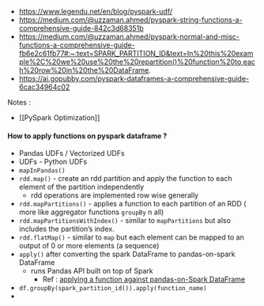 - https://www.legendu.net/en/blog/pyspark-udf/
- https://medium.com/@uzzaman.ahmed/pyspark-string-functions-a-comprehensive-guide-842c3d68351b
- https://medium.com/@uzzaman.ahmed/pyspark-normal-and-misc-functions-a-comprehensive-guide-fb6e2c61fb77#:~:text=SPARK_PARTITION_ID&text=In%20this%20example%2C%20we%20use%20the%20repartition()%20function%20to,each%20row%20in%20the%20DataFrame.
- https://ai.gopubby.com/pyspark-dataframes-a-comprehensive-guide-6cac34964c02

Notes : 
- [[PySpark Optimization]]



#### How to apply functions on pyspark dataframe ?

- Pandas UDFs / Vectorized UDFs
- UDFs - Python UDFs
- `mapInPandas()`
- `rdd.map()` - create an rdd partition and apply the function to each element of the partition independently
  - rdd operations are implemented row wise generally
- `rdd.mapPartitions()` - applies a function to each partition of an RDD ( more like aggregator functions `groupBy` n all)
- `rdd.mapPartitionsWithIndex()` - similar to `mapPartitions` but also includes the partition’s index.
- `rdd.flatMap()` - similar to `map` but each element can be mapped to an output of 0 or more elements (a sequence)
- `apply()` after converting the spark DataFrame to pandas-on-spark DataFrame
  - runs Pandas API built on top of Spark
    - Ref : [applying a function against pandas-on-Spark DataFrame](https://spark.apache.org/docs/latest/api/python/user_guide/pandas_on_spark/transform_apply.html)
- `df.groupBy(spark_partition_id()).apply(function_name)`
- 